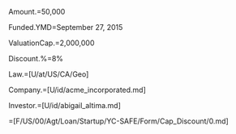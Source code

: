 Amount.$=$50,000

Funded.YMD=September 27, 2015

ValuationCap.$=$2,000,000

Discount.%=8%

Law.=[U/at/US/CA/Geo]

Company.=[U/id/acme_incorporated.md]

Investor.=[U/id/abigail_altima.md]

=[F/US/00/Agt/Loan/Startup/YC-SAFE/Form/Cap_Discount/0.md]